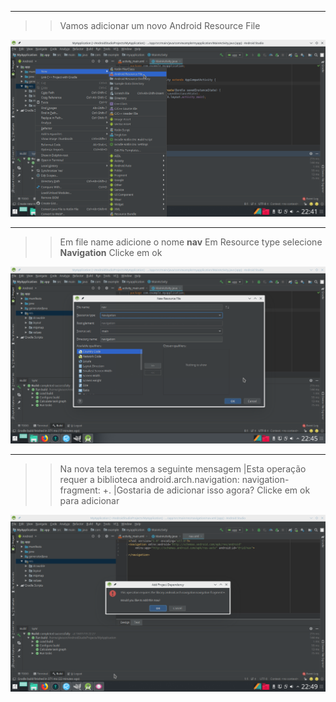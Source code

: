  ***
>>Vamos adicionar um novo Android Resource File

![adicionarNav](https://raw.githubusercontent.com/gleisonnanet/Android-Jetpack-passo-a-passo/master/IMG/05.png  "adicionarNav")



***
>>Em file name adicione o nome **nav**
>> Em Resource type selecione  **Navigation** 
>>Clicke em ok

![adicionarNav](https://raw.githubusercontent.com/gleisonnanet/Android-Jetpack-passo-a-passo/master/IMG/06.png  "adicionarNav")

***

>>Na nova tela teremos a seguinte mensagem
	|Esta operação requer a biblioteca android.arch.navigation: navigation-fragment: +.
	|Gostaria de adicionar isso agora?
>>Clicke em ok para adicionar

![adicionarNav](https://raw.githubusercontent.com/gleisonnanet/Android-Jetpack-passo-a-passo/master/IMG/07.png  "adicionarNav")

